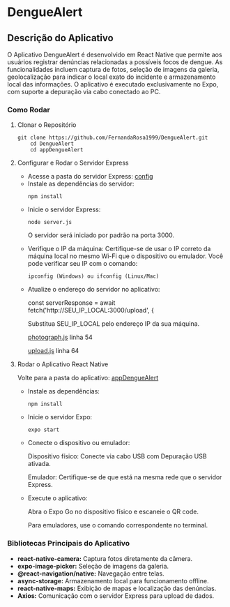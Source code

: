 <h1>DengueAlert</h1>
<h2>Descrição do Aplicativo</h2>
<p>O Aplicativo DengueAlert é desenvolvido em React Native que permite aos usuários registrar denúncias relacionadas a possíveis focos de dengue. As funcionalidades incluem captura de fotos, seleção de imagens da galeria, geolocalização para indicar o local exato do incidente e armazenamento local das informações. O aplicativo é executado exclusivamente no Expo, com suporte a depuração via cabo conectado ao PC.</p>

<h3>Como Rodar</h3>
<ol>
  <li>Clonar o Repositório</li>
  <div class="code-block">
    <pre><code>git clone https://github.com/FernandaRosa1999/DengueAlert.git
    cd DengueAlert
    cd appDengueAlert</code></pre>
  </div>

  <li>Configurar e Rodar o Servidor Express</li>
  <ul>
    <li>Acesse a pasta do servidor Express: <a href='https://github.com/FernandaRosa1999/DengueAlert/tree/main/appDengueAlert/src/config'>config</a></li>
    <li>Instale as dependências do servidor:</li>
    <div class="code-block">
      <pre><code>npm install</code></pre>
    </div>
    <li>Inicie o servidor Express:</li>
    <div class="code-block">
      <pre><code>node server.js</code></pre>
    </div>
    <p>O servidor será iniciado por padrão na porta 3000.</p>
    <li>Verifique o IP da máquina: Certifique-se de usar o IP correto da máquina local no mesmo Wi-Fi que o dispositivo ou emulador. Você pode verificar seu IP com o comando:</li>
    <div class="code-block">
      <pre><code>ipconfig (Windows) ou ifconfig (Linux/Mac)</code></pre>
    </div>
    <li>Atualize o endereço do servidor no aplicativo:</li>
    <p>const serverResponse = await fetch('http://SEU_IP_LOCAL:3000/upload', {</p>
    <p>Substitua SEU_IP_LOCAL pelo endereço IP da sua máquina.</p>
    <p><a href='https://github.com/FernandaRosa1999/DengueAlert/blob/main/appDengueAlert/src/pages/newComplaint/photograph.js'>photograph.js</a> linha 54</p>
    <p><a href='https://github.com/FernandaRosa1999/DengueAlert/blob/main/appDengueAlert/src/pages/newComplaint/upload.js'>upload.js</a> linha 64</p>
  </ul>

  <li>Rodar o Aplicativo React Native</li>
  <p>Volte para a pasta do aplicativo: <a href='https://github.com/FernandaRosa1999/DengueAlert/tree/main/appDengueAlert'>appDengueAlert</a></p>
  <ul>
    <li>Instale as dependências:</li>
    <div class="code-block">
      <pre><code>npm install</code></pre>
    </div>
    <li>Inicie o servidor Expo:</li>
    <div class="code-block">
      <pre><code>expo start</code></pre>
    </div>
    <li>Conecte o dispositivo ou emulador:</li>
    <p>Dispositivo físico: Conecte via cabo USB com Depuração USB ativada.</p>
    <p>Emulador: Certifique-se de que está na mesma rede que o servidor Express.</p>
    <li>Execute o aplicativo:</li>
    <p>Abra o Expo Go no dispositivo físico e escaneie o QR code.</p>
    <p>Para emuladores, use o comando correspondente no terminal.</p>
  </ul>
</ol>

<h3>Bibliotecas Principais do Aplicativo</h3>
<ul>
  <li><strong>react-native-camera:</strong> Captura fotos diretamente da câmera.</li>
  <li><strong>expo-image-picker:</strong> Seleção de imagens da galeria.</li>
  <li><strong>@react-navigation/native:</strong> Navegação entre telas.</li>
  <li><strong>async-storage:</strong> Armazenamento local para funcionamento offline.</li>
  <li><strong>react-native-maps:</strong> Exibição de mapas e localização das denúncias.</li>
  <li><strong>Axios:</strong> Comunicação com o servidor Express para upload de dados.</li>
</ul>
